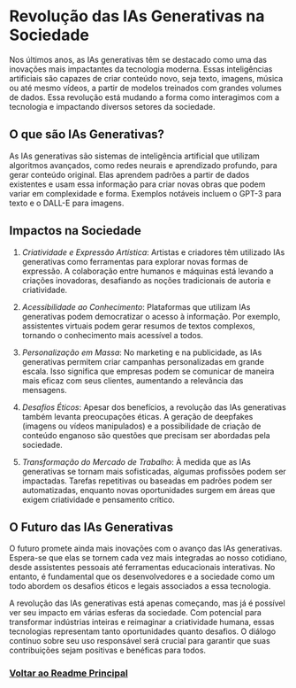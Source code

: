 # Revolução das IAs Generativas na Sociedade

Nos últimos anos, as IAs generativas têm se destacado como uma das inovações mais impactantes da tecnologia moderna. Essas inteligências artificiais são capazes de criar conteúdo novo, seja texto, imagens, música ou até mesmo vídeos, a partir de modelos treinados com grandes volumes de dados. Essa revolução está mudando a forma como interagimos com a tecnologia e impactando diversos setores da sociedade.

## O que são IAs Generativas?

As IAs generativas são sistemas de inteligência artificial que utilizam algoritmos avançados, como redes neurais e aprendizado profundo, para gerar conteúdo original. Elas aprendem padrões a partir de dados existentes e usam essa informação para criar novas obras que podem variar em complexidade e forma. Exemplos notáveis incluem o GPT-3 para texto e o DALL-E para imagens.

## Impactos na Sociedade

1. *Criatividade e Expressão Artística*: Artistas e criadores têm utilizado IAs generativas como ferramentas para explorar novas formas de expressão. A colaboração entre humanos e máquinas está levando a criações inovadoras, desafiando as noções tradicionais de autoria e criatividade.

2. *Acessibilidade ao Conhecimento*: Plataformas que utilizam IAs generativas podem democratizar o acesso à informação. Por exemplo, assistentes virtuais podem gerar resumos de textos complexos, tornando o conhecimento mais acessível a todos.

3. *Personalização em Massa*: No marketing e na publicidade, as IAs generativas permitem criar campanhas personalizadas em grande escala. Isso significa que empresas podem se comunicar de maneira mais eficaz com seus clientes, aumentando a relevância das mensagens.

4. *Desafios Éticos*: Apesar dos benefícios, a revolução das IAs generativas também levanta preocupações éticas. A geração de deepfakes (imagens ou vídeos manipulados) e a possibilidade de criação de conteúdo enganoso são questões que precisam ser abordadas pela sociedade.

5. *Transformação do Mercado de Trabalho*: À medida que as IAs generativas se tornam mais sofisticadas, algumas profissões podem ser impactadas. Tarefas repetitivas ou baseadas em padrões podem ser automatizadas, enquanto novas oportunidades surgem em áreas que exigem criatividade e pensamento crítico.

## O Futuro das IAs Generativas

O futuro promete ainda mais inovações com o avanço das IAs generativas. Espera-se que elas se tornem cada vez mais integradas ao nosso cotidiano, desde assistentes pessoais até ferramentas educacionais interativas. No entanto, é fundamental que os desenvolvedores e a sociedade como um todo abordem os desafios éticos e legais associados a essa tecnologia.

A revolução das IAs generativas está apenas começando, mas já é possível ver seu impacto em várias esferas da sociedade. Com potencial para transformar indústrias inteiras e reimaginar a criatividade humana, essas tecnologias representam tanto oportunidades quanto desafios. O diálogo contínuo sobre seu uso responsável será crucial para garantir que suas contribuições sejam positivas e benéficas para todos.

### [Voltar ao Readme Principal](../README.md)

